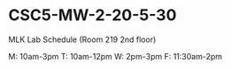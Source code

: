 # CSC5-MW-2-20-5-30
MLK Lab Schedule (Room 219 2nd floor)

M: 10am-3pm
T: 10am-12pm
W: 2pm-3pm
F: 11:30am-2pm
